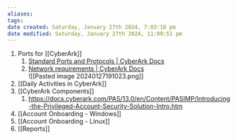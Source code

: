 ```yaml
---
aliases: 
tags: 
date created: Saturday, January 27th 2024, 7:03:18 pm
date modified: Saturday, January 27th 2024, 11:09:51 pm
---
```


1. Ports for [[CyberArk]]
	1. [Standard Ports and Protocols | CyberArk Docs](https://docs.cyberark.com/PAS/13.0/en/Content/PAS%20SysReq/Standard%20Ports%20and%20Protocols.htm?TocPath=Installation%7CSystem%20Requirements%7CStandard%20Ports%20and%20Protocols%7C_____0)  
	2. [Network requirements | CyberArk Docs](https://docs.cyberark.com/DPA/Latest/en/Content/Introduction/dpa_network-requirements.htm)  
![[Pasted image 20240127191023.png]]
2. [[Daily Activities in CyberArk]]
3. [[CyberArk Components]]
	1. https://docs.cyberark.com/PAS/13.0/en/Content/PASIMP/Introducing-the-Privileged-Account-Security-Solution-Intro.htm
4. [[Account Onboarding - Windows]]
5. [[Account Onboarding - Linux]]
6. [[Reports]]